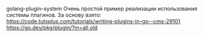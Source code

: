 golang-plugin-system
Очень простой пример реализации использования системы плагинов.
За основу взято:
https://code.tutsplus.com/tutorials/writing-plugins-in-go--cms-29101
https://go.dev/pkg/plugin/?m=all,old
